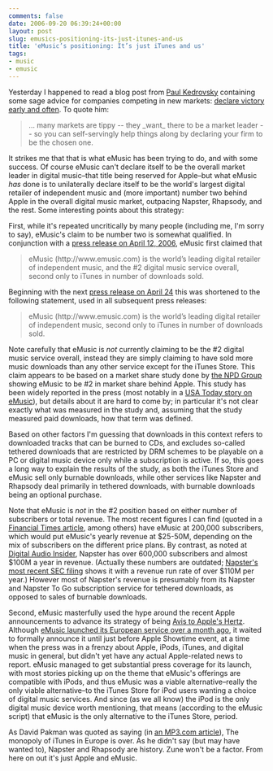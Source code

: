 ```yaml
---
comments: false
date: 2006-09-20 06:39:24+00:00
layout: post
slug: emusics-positioning-its-just-itunes-and-us
title: 'eMusic’s positioning: It’s just iTunes and us'
tags:
- music
- emusic
---
```


Yesterday I happened to read a blog post from [Paul Kedrovsky](http://paul.kedrosky.com/) containing some sage advice for companies competing in new markets: [declare victory early and often](http://paul.kedrosky.com/archives/2006/09/17/competitive_str.html). To quote him:


<blockquote>... many markets are tippy -- they _want_ there to be a market leader -- so you can self-servingly help things along by declaring your firm to be the chosen one.</blockquote>


It strikes me that that is what eMusic has been trying to do, and with some success. Of course eMusic can't declare itself to be the overall market leader in digital music–that title being reserved for Apple–but what eMusic _has_ done is to unilaterally declare itself to be the world's largest digital retailer of independent music and (more important) number two behind Apple in the overall digital music market, outpacing Napster, Rhapsody, and the rest. Some interesting points about this strategy:

First, while it's repeated uncritically by many people (including me, I'm sorry to say), eMusic's claim to be number two is somewhat qualified. In conjunction with a [press release on April 12, 2006](http://www.emusic.com/about/pr/pr20060412.html), eMusic first claimed that


<blockquote>eMusic (http://www.emusic.com) is the world’s leading digital retailer of independent music, and the #2 digital music service overall, second only to iTunes in number of downloads sold.</blockquote>


Beginning with the next [press release on April 24](http://www.emusic.com/about/pr/pr20060424.html) this was shortened to the following statement, used in all subsequent press releases:


<blockquote>eMusic (http://www.emusic.com) is the world’s leading digital retailer of independent music, second only to iTunes in number of downloads sold.</blockquote>


Note carefully that eMusic is _not_ currently claiming to be the #2 digital music service overall, instead they are simply claiming to have sold more music downloads than any other service except for the iTunes Store. This claim appears to be based on a market share study done by [the NPD Group](http://www.npd.com/) showing eMusic to be #2 in market share behind Apple. This study has been widely reported in the press (most notably in a [USA Today story on eMusic](http://www.usatoday.com/tech/products/services/2006-07-30-emusic_x.htm)), but details about it are hard to come by; in particular it's not clear exactly what was measured in the study and, assuming that the study measured paid downloads, how that term was defined.

Based on other factors I'm guessing that downloads in this context refers to downloaded tracks that can be burned to CDs, and excludes so-called tethered downloads that are restricted by DRM schemes to be playable on a PC or digital music device only while a subscription is active. If so, this goes a long way to explain the results of the study, as both the iTunes Store and eMusic sell only burnable downloads, while other services like Napster and Rhapsody deal primarily in tethered downloads, with burnable downloads being an optional purchase.

Note that eMusic is _not_ in the #2 position based on either number of subscribers or total revenue. The most recent figures I can find (quoted in a [Financial Times article](http://www.ft.com/cms/s/b6e27c7e-41b6-11db-b4ab-0000779e2340.html), among others) have eMusic at 200,000 subscribers, which would put eMusic's yearly revenue at $25-50M, depending on the mix of subscribers on the different price plans. By contrast, as noted at [Digital Audio Insider](http://digitalaudioinsider.blogspot.com/2006/09/napster-news-profits-from-breakage.html), Napster has over 600,000 subscribers and almost $100M a year in revenue. (Actually these numbers are outdated; [Napster's most recent SEC filing](http://www.sec.gov/Archives/edgar/data/1122787/000119312506159393/d10q.htm) shows it with a revenue run rate of over $110M per year.) However most of Napster's revenue is presumably from its Napster and Napster To Go subscription service for tethered downloads, as opposed to sales of burnable downloads.

Second, eMusic masterfully used the hype around the recent Apple announcements to advance its strategy of being [Avis to Apple's Hertz](http://www.theoutsidebuzz.com/article.asp?article_ID=17). Although [eMusic launched its European service over a month ago](http://www.swindleeeee.com/2006/08/11/emusic-goes-european/), it waited to formally announce it until just before Apple Showtime event, at a time when the press was in a frenzy about Apple, iPods, iTunes, and digital music in general, but didn't yet have any actual Apple-related news to report. eMusic managed to get substantial press coverage for its launch, with most stories picking up on the theme that eMusic's offerings are compatible with iPods, and thus eMusic was a viable alternative–really the only viable alternative–to the iTunes Store for iPod users wanting a choice of digital music services. And since (as we all know) the iPod is the only digital music device worth mentioning, that means (according to the eMusic script) that eMusic is the only alternative to the iTunes Store, period.

As David Pakman was quoted as saying (in [an MP3.com article](http://www.mp3.com/news/stories/6267.html)), The monopoly of iTunes in Europe is over. As he didn't say (but may have wanted to), Napster and Rhapsody are history. Zune won't be a factor. From here on out it's just Apple and eMusic.
